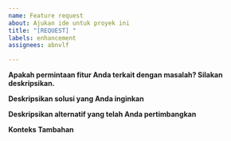 ```yaml
---
name: Feature request
about: Ajukan ide untuk proyek ini
title: "[REQUEST] "
labels: enhancement
assignees: abnvlf

---
```


**Apakah permintaan fitur Anda terkait dengan masalah? Silakan deskripsikan.**
<!-- Deskripsi yang jelas dan ringkas tentang masalah yang Anda alami. Contoh: Saya selalu frustrasi ketika [...] -->

**Deskripsikan solusi yang Anda inginkan**
<!-- Deskripsi yang jelas dan ringkas tentang apa yang Anda inginkan terjadi. -->

**Deskripsikan alternatif yang telah Anda pertimbangkan**
<!-- Deskripsi yang jelas dan ringkas tentang solusi atau fitur alternatif yang telah Anda pertimbangkan. -->

**Konteks Tambahan**
<!-- Tambahkan konteks atau tangkapan layar tambahan mengenai permintaan fitur di sini. -->

